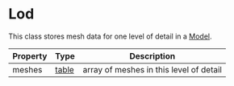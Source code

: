 # Lod

This class stores mesh data for one level of detail in a [Model](Model.md).

| Property | Type | Description |
|---|---|---|
| meshes | [table](https://www.lua.org/manual/5.4/manual.html#6.6) | array of meshes in this level of detail |
